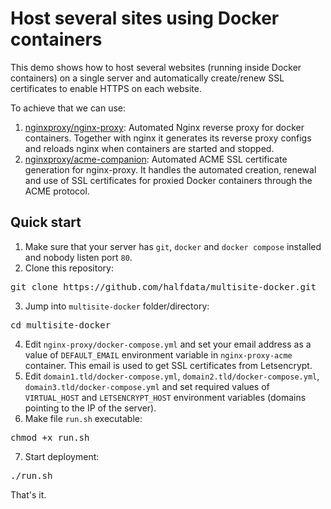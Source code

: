 # Host several sites using Docker containers

This demo shows how to host several websites (running inside Docker containers) on a single server and automatically create/renew SSL certificates to enable HTTPS on each website.

To achieve that we can use:
1. [nginxproxy/nginx-proxy](https://hub.docker.com/r/nginxproxy/nginx-proxy): Automated Nginx reverse proxy for docker containers. Together with nginx it generates its reverse proxy configs and reloads nginx when containers are started and stopped.
2. [nginxproxy/acme-companion](https://hub.docker.com/r/nginxproxy/acme-companion): Automated ACME SSL certificate generation for nginx-proxy. It handles the automated creation, renewal and use of SSL certificates for proxied Docker containers through the ACME protocol.

## Quick start

1. Make sure that your server has `git`, `docker` and `docker compose` installed and nobody listen port `80`.
2. Clone this repository:
<pre>git clone https://github.com/halfdata/multisite-docker.git</pre>
3. Jump into <code>multisite-docker</code> folder/directory:
<pre>cd multisite-docker</pre>
4. Edit `nginx-proxy/docker-compose.yml` and set your email address as a value of `DEFAULT_EMAIL` environment variable in `nginx-proxy-acme` container. This email is used to get SSL certificates from Letsencrypt.
5. Edit `domain1.tld/docker-compose.yml`, `domain2.tld/docker-compose.yml`, `domain3.tld/docker-compose.yml` and set required values of `VIRTUAL_HOST` and `LETSENCRYPT_HOST` environment variables (domains pointing to the IP of the server).
6. Make file `run.sh` executable:
<pre>chmod +x run.sh</pre>
7. Start deployment:
<pre>./run.sh</pre>
That's it.
